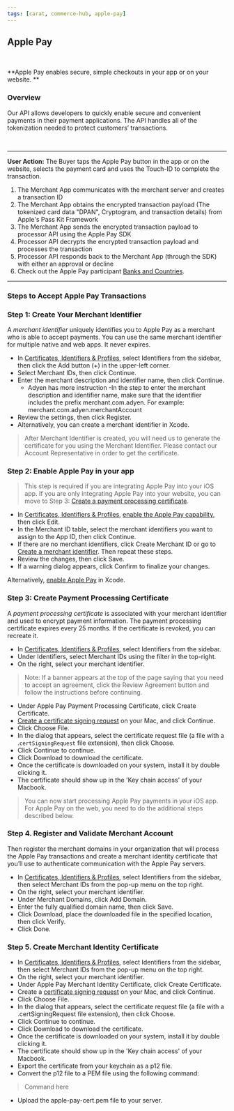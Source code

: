 ```yaml
---
tags: [carat, commerce-hub, apple-pay]
---
```


## Apple Pay
<p>&nbsp;</p>

**Apple Pay enables secure, simple checkouts in your app or on your website. **

### Overview
Our API allows developers to quickly enable secure and convenient payments in their payment applications. The API handles all of the tokenization needed to protect customers’ transactions.

<p>&nbsp;</p>

<hr>

**User Action:** The Buyer taps the Apple Pay button in the app or on the website, selects the payment card and uses the Touch-ID to complete the transaction.
1. The Merchant App communicates with the merchant server and creates a transaction ID
2. The Merchant App obtains the encrypted transaction payload (The tokenized card data "DPAN", Cryptogram, and transaction details) from Apple's Pass Kit Framework
3. The Merchant App sends the encrypted transaction payload to processor API using the Apple Pay SDK
4. Processor API decrypts the encrypted transaction payload and processes the transaction
5. Processor API responds back to the Merchant App (through the SDK) with either an approval or decline
6. Check out the Apple Pay participant [Banks and Countries](https://support.apple.com/en-us/HT204916).

---

### Steps to Accept Apple Pay Transactions

### Step 1: Create Your Merchant Identifier

A *merchant identifier* uniquely identifies you to Apple Pay as a merchant who is able to accept payments. You can use the same merchant identifier for multiple native and web apps. It never expires.

- In [Certificates, Identifiers & Profiles](https://developer.apple.com/account/resources), select Identifiers from the sidebar, then click the Add button (+) in the upper-left corner.
- Select Merchant IDs, then click Continue.
- Enter the merchant description and identifier name, then click Continue.
  - Adyen has more instruction
    -In the step to enter the merchant description and identifier name, make sure that the identifier includes the prefix merchant.com.adyen. For example: merchant.com.adyen.merchantAccount
- Review the settings, then click Register.
- Alternatively, you can create a merchant identifier in Xcode.

<!-- theme: warning -->
>
> After Merchant Identifier is created, you will need us to generate the certificate for you using the Merchant Identifier. Please contact our Account Representative in order to get the certificate.

### Step 2: Enable Apple Pay in your app

<!-- theme: warning -->
>This step is required if you are integrating Apple Pay into your iOS app. If you are only integrating Apple Pay into your website, you can move to Step 3: [Create a payment processing certificate](#step-3-create-payment-processing-sertificate).

- In [Certificates, Identifiers & Profiles](https://developer.apple.com/account/resources), [enable the Apple Pay capability](https://help.apple.com/developer-account/#/dev4cb6dfbdb?sub=dev1d9758eca), then click Edit.
- In the Merchant ID table, select the merchant identifiers you want to assign to the App ID, then click Continue.
- If there are no merchant identifiers, click Create Merchant ID or go to [Create a merchant identifier](https://help.apple.com/developer-account/#/devb2e62b839?sub=dev103e030bb). Then repeat these steps.
- Review the changes, then click Save.
- If a warning dialog appears, click Confirm to finalize your changes.

Alternatively, [enable Apple Pay](https://help.apple.com/xcode/mac/current/#/deva43983eb7) in Xcode.


### Step 3: Create Payment Processing Certificate

A *payment processing certificate* is associated with your merchant identifier and used to encrypt payment information. The payment processing certificate expires every 25 months. If the certificate is revoked, you can recreate it.

- In [Certificates, Identifiers & Profiles](https://developer.apple.com/account/resources), select Identifiers from the sidebar.
- Under Identifiers, select Merchant IDs using the filter in the top-right.
- On the right, select your merchant identifier.
>Note: If a banner appears at the top of the page saying that you need to accept an agreement, click the Review Agreement button and follow the instructions before continuing.
- Under Apple Pay Payment Processing Certificate, click Create Certificate.
- [Create a certificate signing request](https://help.apple.com/developer-account/#/devbfa00fef7?sub=dev103e030bb) on your Mac, and click Continue.
- Click Choose File.
- In the dialog that appears, select the certificate request file (a file with a .`certSigningRequest` file extension), then click Choose.
- Click Continue to continue.
- Click Download to download the certificate.
- Once the certificate is downloaded on your system, install it by double clicking it.
- The certificate should show up in the 'Key chain access' of your Macbook.

<!-- theme : warning-->
>You can now start processing Apple Pay payments in your iOS app. For Apple Pay on the web, you need to do the additional steps described below.

### Step 4. Register and Validate Merchant Account

Then register the merchant domains in your organization that will process the Apple Pay transactions and create a merchant identity certificate that you’ll use to authenticate communication with the Apple Pay servers.

- In [Certificates, Identifiers & Profiles](https://developer.apple.com/account/resources), select Identifiers from the sidebar, then select Merchant IDs from the pop-up menu on the top right.
- On the right, select your merchant identifier.
- Under Merchant Domains, click Add Domain.
- Enter the fully qualified domain name, then click Save.
- Click Download, place the downloaded file in the specified location, then click Verify.
- Click Done.

### Step 5. Create Merchant Identity Certificate

- In [Certificates, Identifiers & Profiles](https://developer.apple.com/account/resources), select Identifiers from the sidebar, then select Merchant IDs from the pop-up menu on the top right.
- On the right, select your merchant identifier.
- Under Apple Pay Merchant Identity Certificate, click Create Certificate.
- Create a [certificate signing request](https://help.apple.com/developer-account/#/devbfa00fef7) on your Mac, and click Continue.
- Click Choose File.
- In the dialog that appears, select the certificate request file (a file with a .certSigningRequest file extension), then click Choose.
- Click Continue to continue.
- Click Download to download the certificate.
- Once the certificate is downloaded on your system, install it by double clicking it.
- The certificate should show up in the 'Key chain access' of your Macbook.
- Export the certificate from your keychain as a p12 file.
- Convert the p12 file to a PEM file using the following command:
> Command here
- Upload the apple-pay-cert.pem file to your server.